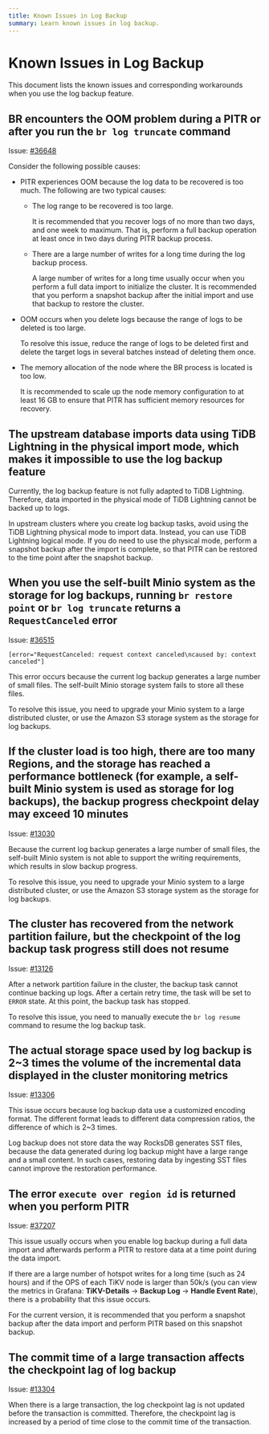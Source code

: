 ```yaml
---
title: Known Issues in Log Backup
summary: Learn known issues in log backup.
---
```


# Known Issues in Log Backup

This document lists the known issues and corresponding workarounds when you use the log backup feature.

## BR encounters the OOM problem during a PITR or after you run the `br log truncate` command

Issue: [#36648](https://github.com/pingcap/tidb/issues/36648)

Consider the following possible causes:

- PITR experiences OOM because the log data to be recovered is too much. The following are two typical causes:

    - The log range to be recovered is too large.

        It is recommended that you recover logs of no more than two days, and one week to maximum. That is, perform a full backup operation at least once in two days during PITR backup process.

    - There are a large number of writes for a long time during the log backup process.

        A large number of writes for a long time usually occur when you perform a full data import to initialize the cluster. It is recommended that you perform a snapshot backup after the initial import and use that backup to restore the cluster.

- OOM occurs when you delete logs because the range of logs to be deleted is too large.

    To resolve this issue, reduce the range of logs to be deleted first and delete the target logs in several batches instead of deleting them once.

- The memory allocation of the node where the BR process is located is too low.

    It is recommended to scale up the node memory configuration to at least 16 GB to ensure that PITR has sufficient memory resources for recovery.

## The upstream database imports data using TiDB Lightning in the physical import mode, which makes it impossible to use the log backup feature

Currently, the log backup feature is not fully adapted to TiDB Lightning. Therefore, data imported in the physical mode of TiDB Lightning cannot be backed up to logs.

In upstream clusters where you create log backup tasks, avoid using the TiDB Lightning physical mode to import data. Instead, you can use TiDB Lightning logical mode. If you do need to use the physical mode, perform a snapshot backup after the import is complete, so that PITR can be restored to the time point after the snapshot backup.

## When you use the self-built Minio system as the storage for log backups, running `br restore point` or `br log truncate` returns a `RequestCanceled` error

Issue: [#36515](https://github.com/pingcap/tidb/issues/36515)

```shell
[error="RequestCanceled: request context canceled\ncaused by: context canceled"]
```

This error occurs because the current log backup generates a large number of small files. The self-built Minio storage system fails to store all these files.

To resolve this issue, you need to upgrade your Minio system to a large distributed cluster, or use the Amazon S3 storage system as the storage for log backups.

## If the cluster load is too high, there are too many Regions, and the storage has reached a performance bottleneck (for example, a self-built Minio system is used as storage for log backups), the backup progress checkpoint delay may exceed 10 minutes

Issue: [#13030](https://github.com/tikv/tikv/issues/13030)

Because the current log backup generates a large number of small files, the self-built Minio system is not able to support the writing requirements, which results in slow backup progress.

To resolve this issue, you need to upgrade your Minio system to a large distributed cluster, or use the Amazon S3 storage system as the storage for log backups.

## The cluster has recovered from the network partition failure, but the checkpoint of the log backup task progress still does not resume

Issue: [#13126](https://github.com/tikv/tikv/issues/13126)

After a network partition failure in the cluster, the backup task cannot continue backing up logs. After a certain retry time, the task will be set to `ERROR` state. At this point, the backup task has stopped.

To resolve this issue, you need to manually execute the `br log resume` command to resume the log backup task.

## The actual storage space used by log backup is 2~3 times the volume of the incremental data displayed in the cluster monitoring metrics

Issue: [#13306](https://github.com/tikv/tikv/issues/13306)

This issue occurs because log backup data use a customized encoding format. The different format leads to different data compression ratios, the difference of which is 2~3 times.

Log backup does not store data the way RocksDB generates SST files, because the data generated during log backup might have a large range and a small content. In such cases, restoring data by ingesting SST files cannot improve the restoration performance.

## The error `execute over region id` is returned when you perform PITR

Issue: [#37207](https://github.com/pingcap/tidb/issues/37207)

This issue usually occurs when you enable log backup during a full data import and afterwards perform a PITR to restore data at a time point during the data import.

If there are a large number of hotspot writes for a long time (such as 24 hours) and if the OPS of each TiKV node is larger than 50k/s (you can view the metrics in Grafana: **TiKV-Details** -> **Backup Log** -> **Handle Event Rate**), there is a probability that this issue occurs.

For the current version, it is recommended that you perform a snapshot backup after the data import and perform PITR based on this snapshot backup.

## The commit time of a large transaction affects the checkpoint lag of log backup

Issue: [#13304](https://github.com/tikv/tikv/issues/13304)

When there is a large transaction, the log checkpoint lag is not updated before the transaction is committed. Therefore, the checkpoint lag is increased by a period of time close to the commit time of the transaction.
